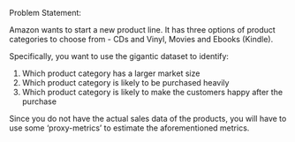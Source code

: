 Problem Statement:

Amazon wants to start a new product line. It has three options of product categories to choose from - CDs and Vinyl, Movies and Ebooks (Kindle).
 
Specifically, you want to use the gigantic dataset to identify:
1.	Which product category has a larger market size
2.	Which product category is likely to be purchased heavily
3.	Which product category is likely to make the customers happy after the purchase

Since you do not have the actual sales data of the products, you will have to use some ‘proxy-metrics’ to estimate the aforementioned metrics.
